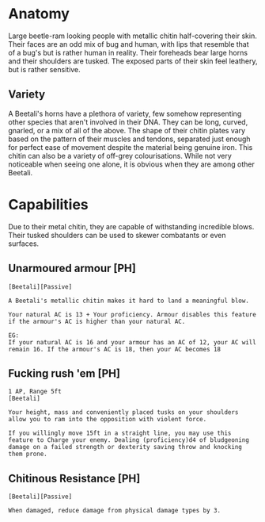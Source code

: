# Anatomy
Large beetle-ram looking people with metallic chitin half-covering their skin. Their faces are an odd mix of bug and human, with lips that resemble that of a bug's but is rather human in reality. Their foreheads bear large horns and their shoulders are tusked. The exposed parts of their skin feel leathery, but is rather sensitive.

## Variety
A Beetali's horns have a plethora of variety, few somehow representing other species that aren't involved in their DNA. They can be long, curved, gnarled, or a mix of all of the above. 
The shape of their chitin plates vary based on the pattern of their muscles and tendons, separated just enough for perfect ease of movement despite the material being genuine iron. 
This chitin can also be a variety of off-grey colourisations. While not very noticeable when seeing one alone, it is obvious when they are among other Beetali.

# Capabilities
Due to their metal chitin, they are capable of withstanding incredible blows. Their tusked shoulders can be used to skewer combatants or even surfaces.
## Unarmoured armour [PH]
```
[Beetali][Passive]

A Beetali's metallic chitin makes it hard to land a meaningful blow. 

Your natural AC is 13 + Your proficiency. Armour disables this feature if the armour's AC is higher than your natural AC.

EG:
If your natural AC is 16 and your armour has an AC of 12, your AC will remain 16. If the armour's AC is 18, then your AC becomes 18
```
## Fucking rush 'em [PH]
```
1 AP, Range 5ft
[Beetali]

Your height, mass and conveniently placed tusks on your shoulders allow you to ram into the opposition with violent force.

If you willingly move 15ft in a straight line, you may use this feature to Charge your enemy. Dealing (proficiency)d4 of bludgeoning damage on a failed strength or dexterity saving throw and knocking them prone.
```
## Chitinous Resistance [PH]
```
[Beetali][Passive]

When damaged, reduce damage from physical damage types by 3.
```
